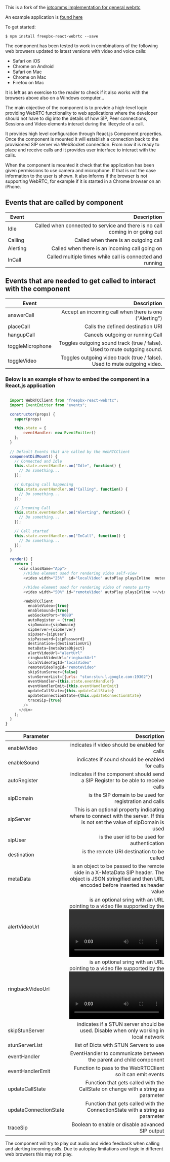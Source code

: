 This is a fork of the [iotcomms implementation for general webrtc](https://github.com/iotcomms/iotcomms-react-webrtc)

An example application is [found here](https://github.com/keyroii/freepbx-react-webrtc-example)

To get started:

`$ npm install freepbx-react-webrtc --save`

The component has been tested to work in combinations of the following web browsers updated to latest versions with video and voice calls:

* Safari on iOS
* Chrome on Android
* Safari on Mac
* Chrome on Mac
* Firefox on Mac

It is left as an exercise to the reader to check if it also works with the browsers above also on a Windows computer...

The main objective of the component is to provide a high-level logic providing WebRTC functionality to web applications where the developer should not have to dig into the details of how SIP, Peer connections, Sessions and Video elements interact during the lifecycle of a call.

It provides high level configuration through React.js Component properties. Once the component is mounted it will establish a connection back to the provisioned SIP server via WebSocket connection. From now it is ready to place and receive calls and it provides user interface to interact with the calls.

When the component is mounted it check that the application has been given permissions to use camera and microphone. If that is not the case information to the user is shown. It also informs if the browser is not supporting WebRTC, for example if it is started in a Chrome browser on an iPhone.

## Events that are called by component

| Event        | Description           |
| ------------- |-------------:|
| Idle      | Called when connected to service and there is no call coming in or going out |
| Calling      | Called when there is an outgoing call      |
| Alerting | Called when there is an incoming call going on      |
| InCall | Called multiple times while call is connected and running      |

## Events that are needed to get called to interact with the component

| Event        | Description           |
| ------------- |-------------:|
| answerCall      | Accept an incoming call when there is one ("Alerting") |
| placeCall      | Calls the defined destination URI      |
| hangupCall | Cancels outgoing or running Call      |
| toggleMicrophone | Toggles outgoing sound track (true / false). Used to mute outgoing sound.      |
| toggleVideo | Toggles outgoing video track (true / false). Used to mute outgoing video.      |


### Below is an example of how to embed the component in a React.js application

```javascript

  import WebRTCClient from "freepbx-react-webrtc";
  import EventEmitter from "events";

  constructor(props) {
    super(props)

    this.state = {
        eventHandler: new EventEmitter()
    };
  }
  
  // Default Events that are called by the WebRTCClient
  componentDidMount() {
    // Connected and Idle
    this.state.eventHandler.on("Idle", function() {
      // Do something...
    });

    // Outgoing call happening
    this.state.eventHandler.on("Calling", function() {
      // Do something...
    });

    // Incoming Call
    this.state.eventHandler.on("Alerting", function() {
      // Do something...
    });

    // Call started
    this.state.eventHandler.on("InCall", function() {
      // Do something...
    });
  }

  render() {
    return (
      <div className="App">
        //Video element used for rendering video self-view
        <video width="25%"  id="localVideo" autoPlay playsInline  muted="muted"></video>

        //Video element used for rendering video of remote party
        <video width="50%" id="remoteVideo" autoPlay playsInline ></video>

        <WebRTCClient
          enableVideo={true}
          enableSound={true}
          webSocketPort="8089"
          autoRegister = {true}
          sipDomain={sipDomain}
          sipServer={sipServer}
          sipUser={sipUser}
          sipPassword={sipPassword}
          destination={destinationUri}
          metaData={metaDataObject}
          alertVideoUrl="alertUrl"
          ringbackVideoUrl="ringbackUrl"
          localVideoTagId="localVideo"
          remoteVideoTagId="remoteVideo"
          skipStunServer={false}
          stunServerList=[{urls: "stun:stun.l.google.com:19302"}]
          eventHandler={this.state.eventHandler}
          eventHandlerEmit={this.eventHandlerEmit}
          updateCallState={this.updateCallState}
          updateConnectionState={this.updateConnectionState}
          traceSip={true}
        />
      </div>
    );
  }
}

```

| Parameter        | Description           |
| ------------- |-------------:|
| enableVideo | indicates if video should be enabled for calls |
| enableSound | indicates if sound should be enabled for calls |
| autoRegister | indicates if the component should send a SIP Register to be able to receive calls |
| sipDomain | is the SIP domain to be used for registration and calls |
| sipServer | This is an optional property indicating where to connect with the server. If this is not set the value of sipDomain is used |
| sipUser | is the user id to be used for authentication |
| destination | is the remote URI destination to be called |
| metaData | is an object to be passed to the remote side in a X-MetaData SIP header. The object is JSON stringified and then URL encoded before inserted as header value |
| alertVideoUrl | is an optional sring with an URL pointing to a video file supported by the  <video> element. This file is played when an inbound call is received. If the property is omitted a default file is played |
| ringbackVideoUrl | is an optional sring with an URL pointing to a video file supported by the  <video> element. This file is played when an call is placed until it has been answered. If the property is omitted a default file is played |
| skipStunServer | indicates if a STUN server should be used. Disable when only working in local network |
| stunServerList | list of Dicts with STUN Servers to use |
| eventHandler | EventHandler to communicate between the parent and child component |
| eventHandlerEmit | Function to pass to the WebRTCClient so it can emit events |
| updateCallState | Function that gets called with the CallState on change with a string as parameter |
| updateConnectionState | Function that gets called with the ConnectionState with a string as parameter |
| traceSip | Boolean to enable or disable advanced SIP output |

The component will try to play out audio and video feedback when calling and alerting incoming calls. Due to autoplay limitations and logic in different web browsers this may not play.

